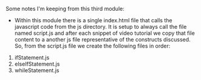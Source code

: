 Some notes I'm keeping from this third module:

* Within this module there is a single index.html file that calls the javascript code from the js directory. It is setup to always call the file named script.js and after each snippet of video tutorial we copy that file content to a another js file representative of the constructs discussed. So, from the script.js file we create the following files in order:

1. ifStatement.js
1. elseIfStatement.js
1. whileStatement.js
